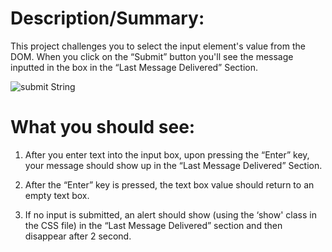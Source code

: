 # Description/Summary:

This project challenges you to select the input element's value from the DOM. When you click on the “Submit” button you'll see the message inputted in the box in the “Last Message Delivered” Section.

![submit String](https://user-images.githubusercontent.com/79193369/108462458-fc2c1700-72bf-11eb-8321-6b62acf8411b.gif)


# What you should see:

1. After you enter text into the input box, upon pressing the “Enter” key, your message should show up in the “Last Message Delivered” Section.

2. After the “Enter” key is pressed, the text box value should return to an empty text box.

3. If no input is submitted, an alert should show (using the ‘show' class in the CSS file) in the “Last Message Delivered” section and then disappear after 2 second.
